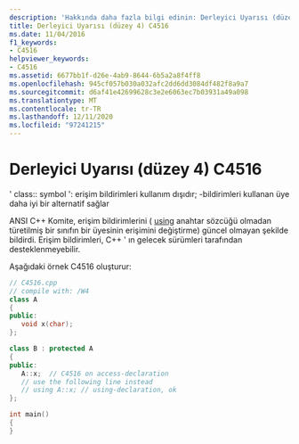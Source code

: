 ```yaml
---
description: 'Hakkında daha fazla bilgi edinin: Derleyici Uyarısı (düzey 4) C4516'
title: Derleyici Uyarısı (düzey 4) C4516
ms.date: 11/04/2016
f1_keywords:
- C4516
helpviewer_keywords:
- C4516
ms.assetid: 6677bb1f-d26e-4ab9-8644-6b5a2a8f4ff8
ms.openlocfilehash: 945cf057b030a032afc2dd6dd3084df482f8a9a7
ms.sourcegitcommit: d6af41e42699628c3e2e6063ec7b03931a49a098
ms.translationtype: MT
ms.contentlocale: tr-TR
ms.lasthandoff: 12/11/2020
ms.locfileid: "97241215"
---
```

# <a name="compiler-warning-level-4-c4516"></a>Derleyici Uyarısı (düzey 4) C4516

' class:: symbol ': erişim bildirimleri kullanım dışıdır; -bildirimleri kullanan üye daha iyi bir alternatif sağlar

ANSI C++ Komite, erişim bildirimlerini ( [using](../../cpp/using-declaration.md) anahtar sözcüğü olmadan türetilmiş bir sınıfın bir üyesinin erişimini değiştirme) güncel olmayan şekilde bildirdi. Erişim bildirimleri, C++ ' ın gelecek sürümleri tarafından desteklenmeyebilir.

Aşağıdaki örnek C4516 oluşturur:

```cpp
// C4516.cpp
// compile with: /W4
class A
{
public:
   void x(char);
};

class B : protected A
{
public:
   A::x;  // C4516 on access-declaration
   // use the following line instead
   // using A::x; // using-declaration, ok
};

int main()
{
}
```
